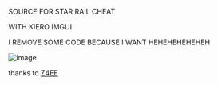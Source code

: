 SOURCE FOR STAR RAIL CHEAT

WITH KIERO IMGUI

I REMOVE SOME CODE BECAUSE I WANT HEHEHEHEHEHEH

![image](https://user-images.githubusercontent.com/77231874/236573614-ed194f58-8f39-4469-b19c-591e86e0972c.png)


thanks to 
<a href="https://github.com/Z4ee">Z4EE</a>
